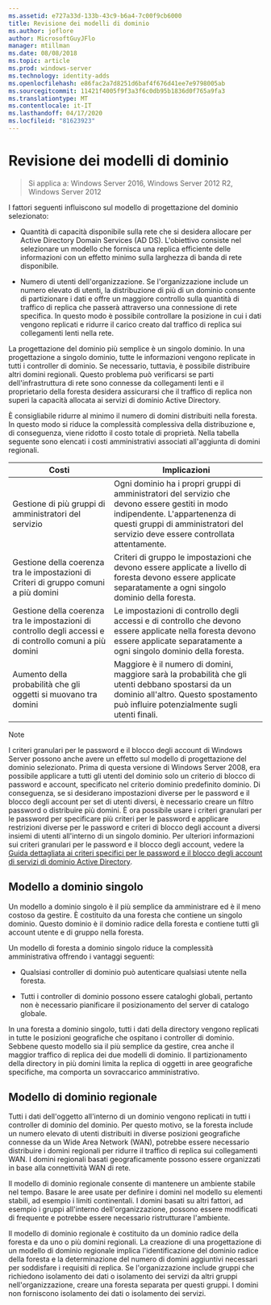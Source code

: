 ```yaml
---
ms.assetid: e727a33d-133b-43c9-b6a4-7c00f9cb6000
title: Revisione dei modelli di dominio
ms.author: joflore
author: MicrosoftGuyJFlo
manager: mtillman
ms.date: 08/08/2018
ms.topic: article
ms.prod: windows-server
ms.technology: identity-adds
ms.openlocfilehash: e86fac2a7d8251d6baf4f676d41ee7e9798005ab
ms.sourcegitcommit: 11421f4005f9f3a3f6c0db95b1836d0f765a9fa3
ms.translationtype: MT
ms.contentlocale: it-IT
ms.lasthandoff: 04/17/2020
ms.locfileid: "81623923"
---
```

# <a name="reviewing-the-domain-models"></a>Revisione dei modelli di dominio

> Si applica a: Windows Server 2016, Windows Server 2012 R2, Windows Server 2012

I fattori seguenti influiscono sul modello di progettazione del dominio selezionato:

- Quantità di capacità disponibile sulla rete che si desidera allocare per Active Directory Domain Services (AD DS). L'obiettivo consiste nel selezionare un modello che fornisca una replica efficiente delle informazioni con un effetto minimo sulla larghezza di banda di rete disponibile.

- Numero di utenti dell'organizzazione. Se l'organizzazione include un numero elevato di utenti, la distribuzione di più di un dominio consente di partizionare i dati e offre un maggiore controllo sulla quantità di traffico di replica che passerà attraverso una connessione di rete specifica. In questo modo è possibile controllare la posizione in cui i dati vengono replicati e ridurre il carico creato dal traffico di replica sui collegamenti lenti nella rete.

La progettazione del dominio più semplice è un singolo dominio. In una progettazione a singolo dominio, tutte le informazioni vengono replicate in tutti i controller di dominio. Se necessario, tuttavia, è possibile distribuire altri domini regionali. Questo problema può verificarsi se parti dell'infrastruttura di rete sono connesse da collegamenti lenti e il proprietario della foresta desidera assicurarsi che il traffico di replica non superi la capacità allocata ai servizi di dominio Active Directory.

È consigliabile ridurre al minimo il numero di domini distribuiti nella foresta. In questo modo si riduce la complessità complessiva della distribuzione e, di conseguenza, viene ridotto il costo totale di proprietà. Nella tabella seguente sono elencati i costi amministrativi associati all'aggiunta di domini regionali.

| Costi     | Implicazioni     |
| -------- | ---------------- |
| Gestione di più gruppi di amministratori del servizio|Ogni dominio ha i propri gruppi di amministratori del servizio che devono essere gestiti in modo indipendente. L'appartenenza di questi gruppi di amministratori del servizio deve essere controllata attentamente.|
| Gestione della coerenza tra le impostazioni di Criteri di gruppo comuni a più domini | Criteri di gruppo le impostazioni che devono essere applicate a livello di foresta devono essere applicate separatamente a ogni singolo dominio della foresta. |
| Gestione della coerenza tra le impostazioni di controllo degli accessi e di controllo comuni a più domini | Le impostazioni di controllo degli accessi e di controllo che devono essere applicate nella foresta devono essere applicate separatamente a ogni singolo dominio della foresta. |
| Aumento della probabilità che gli oggetti si muovano tra domini | Maggiore è il numero di domini, maggiore sarà la probabilità che gli utenti debbano spostarsi da un dominio all'altro. Questo spostamento può influire potenzialmente sugli utenti finali. |

> [!NOTE]
> I criteri granulari per le password e il blocco degli account di Windows Server possono anche avere un effetto sul modello di progettazione del dominio selezionato. Prima di questa versione di Windows Server 2008, era possibile applicare a tutti gli utenti del dominio solo un criterio di blocco di password e account, specificato nel criterio dominio predefinito dominio. Di conseguenza, se si desiderano impostazioni diverse per le password e il blocco degli account per set di utenti diversi, è necessario creare un filtro password o distribuire più domini. È ora possibile usare i criteri granulari per le password per specificare più criteri per le password e applicare restrizioni diverse per le password e criteri di blocco degli account a diversi insiemi di utenti all'interno di un singolo dominio. Per ulteriori informazioni sui criteri granulari per le password e il blocco degli account, vedere la [Guida dettagliata ai criteri specifici per le password e il blocco degli account di servizi di dominio Active Directory](https://docs.microsoft.com/previous-versions/windows/it-pro/windows-server-2008-R2-and-2008/cc770842(v=ws.10)).

## <a name="single-domain-model"></a>Modello a dominio singolo

Un modello a dominio singolo è il più semplice da amministrare ed è il meno costoso da gestire. È costituito da una foresta che contiene un singolo dominio. Questo dominio è il dominio radice della foresta e contiene tutti gli account utente e di gruppo nella foresta.

Un modello di foresta a dominio singolo riduce la complessità amministrativa offrendo i vantaggi seguenti:

- Qualsiasi controller di dominio può autenticare qualsiasi utente nella foresta.

- Tutti i controller di dominio possono essere cataloghi globali, pertanto non è necessario pianificare il posizionamento del server di catalogo globale.

In una foresta a dominio singolo, tutti i dati della directory vengono replicati in tutte le posizioni geografiche che ospitano i controller di dominio. Sebbene questo modello sia il più semplice da gestire, crea anche il maggior traffico di replica dei due modelli di dominio. Il partizionamento della directory in più domini limita la replica di oggetti in aree geografiche specifiche, ma comporta un sovraccarico amministrativo.

## <a name="regional-domain-model"></a>Modello di dominio regionale

Tutti i dati dell'oggetto all'interno di un dominio vengono replicati in tutti i controller di dominio del dominio. Per questo motivo, se la foresta include un numero elevato di utenti distribuiti in diverse posizioni geografiche connesse da un Wide Area Network (WAN), potrebbe essere necessario distribuire i domini regionali per ridurre il traffico di replica sui collegamenti WAN. I domini regionali basati geograficamente possono essere organizzati in base alla connettività WAN di rete.

Il modello di dominio regionale consente di mantenere un ambiente stabile nel tempo. Basare le aree usate per definire i domini nel modello su elementi stabili, ad esempio i limiti continentali. I domini basati su altri fattori, ad esempio i gruppi all'interno dell'organizzazione, possono essere modificati di frequente e potrebbe essere necessario ristrutturare l'ambiente.

Il modello di dominio regionale è costituito da un dominio radice della foresta e da uno o più domini regionali. La creazione di una progettazione di un modello di dominio regionale implica l'identificazione del dominio radice della foresta e la determinazione del numero di domini aggiuntivi necessari per soddisfare i requisiti di replica. Se l'organizzazione include gruppi che richiedono isolamento dei dati o isolamento dei servizi da altri gruppi nell'organizzazione, creare una foresta separata per questi gruppi. I domini non forniscono isolamento dei dati o isolamento dei servizi.
